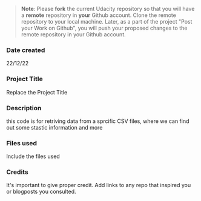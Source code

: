 >**Note**: Please **fork** the current Udacity repository so that you will have a **remote** repository in **your** Github account. Clone the remote repository to your local machine. Later, as a part of the project "Post your Work on Github", you will push your proposed changes to the remote repository in your Github account.

### Date created
22/12/22

### Project Title
Replace the Project Title

### Description
this code is for retriving data from a sprcific CSV files,
where we can find out some stastic information and more

### Files used
Include the files used

### Credits
It's important to give proper credit. Add links to any repo that inspired you or blogposts you consulted.

